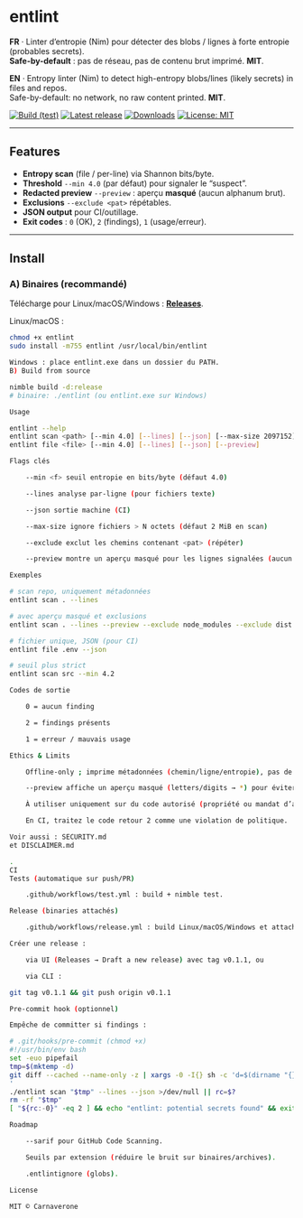 # entlint

**FR** · Linter d’entropie (Nim) pour détecter des blobs / lignes à forte entropie (probables secrets).  
**Safe-by-default** : pas de réseau, pas de contenu brut imprimé. **MIT**.

**EN** · Entropy linter (Nim) to detect high-entropy blobs/lines (likely secrets) in files and repos.  
Safe-by-default: no network, no raw content printed. **MIT**.

[![Build (test)](https://github.com/carnaverone/entlint/actions/workflows/test.yml/badge.svg?branch=main)](https://github.com/carnaverone/entlint/actions/workflows/test.yml)
[![Latest release](https://img.shields.io/github/v/release/carnaverone/entlint?display_name=tag)](https://github.com/carnaverone/entlint/releases)
[![Downloads](https://img.shields.io/github/downloads/carnaverone/entlint/total)](https://github.com/carnaverone/entlint/releases)
[![License: MIT](https://img.shields.io/badge/license-MIT-blue.svg)](LICENSE)

---

## Features
- **Entropy scan** (file / per-line) via Shannon bits/byte.
- **Threshold** `--min 4.0` (par défaut) pour signaler le “suspect”.
- **Redacted preview** `--preview` : aperçu **masqué** (aucun alphanum brut).
- **Exclusions** `--exclude <pat>` répétables.
- **JSON output** pour CI/outillage.
- **Exit codes** : `0` (OK), `2` (findings), `1` (usage/erreur).

---

## Install

### A) Binaires (recommandé)
Télécharge pour Linux/macOS/Windows : **[Releases](https://github.com/carnaverone/entlint/releases)**.

Linux/macOS :
```bash
chmod +x entlint
sudo install -m755 entlint /usr/local/bin/entlint

Windows : place entlint.exe dans un dossier du PATH.
B) Build from source

nimble build -d:release
# binaire: ./entlint (ou entlint.exe sur Windows)

Usage

entlint --help
entlint scan <path> [--min 4.0] [--lines] [--json] [--max-size 2097152] [--exclude <pat>]... [--preview]
entlint file <file> [--min 4.0] [--lines] [--json] [--preview]

Flags clés

    --min <f> seuil entropie en bits/byte (défaut 4.0)

    --lines analyse par-ligne (pour fichiers texte)

    --json sortie machine (CI)

    --max-size ignore fichiers > N octets (défaut 2 MiB en scan)

    --exclude exclut les chemins contenant <pat> (répéter)

    --preview montre un aperçu masqué pour les lignes signalées (aucun contenu brut)

Exemples

# scan repo, uniquement métadonnées
entlint scan . --lines

# avec aperçu masqué et exclusions
entlint scan . --lines --preview --exclude node_modules --exclude dist

# fichier unique, JSON (pour CI)
entlint file .env --json

# seuil plus strict
entlint scan src --min 4.2

Codes de sortie

    0 = aucun finding

    2 = findings présents

    1 = erreur / mauvais usage

Ethics & Limits

    Offline-only ; imprime métadonnées (chemin/ligne/entropie), pas de contenu brut.

    --preview affiche un aperçu masqué (letters/digits → *) pour éviter les fuites.

    À utiliser uniquement sur du code autorisé (propriété ou mandat d’audit).

    En CI, traitez le code retour 2 comme une violation de politique.

Voir aussi : SECURITY.md
et DISCLAIMER.md

.
CI
Tests (automatique sur push/PR)

    .github/workflows/test.yml : build + nimble test.

Release (binaries attachés)

    .github/workflows/release.yml : build Linux/macOS/Windows et attache sur Release.

Créer une release :

    via UI (Releases → Draft a new release) avec tag v0.1.1, ou

    via CLI :

git tag v0.1.1 && git push origin v0.1.1

Pre-commit hook (optionnel)

Empêche de committer si findings :

# .git/hooks/pre-commit (chmod +x)
#!/usr/bin/env bash
set -euo pipefail
tmp=$(mktemp -d)
git diff --cached --name-only -z | xargs -0 -I{} sh -c 'd=$(dirname "{}"); mkdir -p "'"$tmp"'/$d"; cp "{}" "'"$tmp"'/{}
'
./entlint scan "$tmp" --lines --json >/dev/null || rc=$?
rm -rf "$tmp"
[ "${rc:-0}" -eq 2 ] && echo "entlint: potential secrets found" && exit 1 || exit 0

Roadmap

    --sarif pour GitHub Code Scanning.

    Seuils par extension (réduire le bruit sur binaires/archives).

    .entlintignore (globs).

License

MIT © Carnaverone
